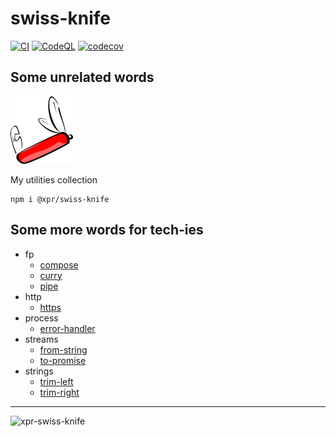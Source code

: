 # swiss-knife

[![CI](https://github.com/ziv/swiss-knife/actions/workflows/main.yml/badge.svg)](https://github.com/ziv/swiss-knife/actions/workflows/main.yml)
[![CodeQL](https://github.com/ziv/swiss-knife/actions/workflows/codeql-analysis.yml/badge.svg)](https://github.com/ziv/swiss-knife/actions/workflows/codeql-analysis.yml)
[![codecov](https://codecov.io/gh/ziv/swiss-knife/branch/main/graph/badge.svg?token=R4CB8YJ18S)](https://codecov.io/gh/ziv/swiss-knife)

## Some unrelated words

![logo](assets/knife-thumb.png)

My utilities collection

```shell
npm i @xpr/swiss-knife
```

## Some more words for tech-ies
* fp
    * [compose](src/fp/compose.md)
    * [curry](src/fp/curry.ts)
    * [pipe](src/fp/pipe.md)
* http
    * [https](src/http/https.md)
* process
    * [error-handler](src/process/error-handler.md)
* streams
    * [from-string](src/streams/from-string.md)
    * [to-promise](src/streams/from-string.md)
* strings
    * [trim-left](src/strings/trim-left.ts)
    * [trim-right](src/strings/trim-right.ts)


---

![xpr-swiss-knife](https://badgen.net/github/license/ziv/swiss-knife)

<style>
img[src*="#thumbnail"] {
   width:150px;
   height:100px;
}
</style>
